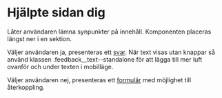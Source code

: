 # Hjälpte sidan dig

Låter användaren lämna synpunkter på innehåll. Komponenten placeras längst ner i en sektion.

Väljer användaren ja, presenteras ett [svar](/styleguide/components/detail/feedback--response). När text visas utan knappar så använd klassen .feedback\_\_text--standalone för att lägga till mer luft ovanför och under texten i mobilläge.

Väljer användaren nej, presenteras ett [formulär](/styleguide/components/detail/feedback--input) med möjlighet till återkoppling.
